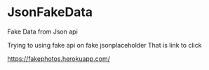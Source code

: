 # JsonFakeData
Fake Data from Json api 


Trying to using fake api on fake jsonplaceholder
That is link to click

https://fakephotos.herokuapp.com/
